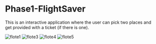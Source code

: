 # Phase1-FlightSaver
This is an interactive application where the user can pick two places and get provided with a ticket (if there is one).


![flote1](https://user-images.githubusercontent.com/35578002/145701344-540e6e34-bf00-4116-8d93-523b2b670838.gif)
![flote3](https://user-images.githubusercontent.com/35578002/145701472-bd4b3381-fd5c-4a0f-b0ff-86ca74233e90.gif)
![flote4](https://user-images.githubusercontent.com/35578002/145701474-fd2a526c-99ef-40aa-8a7c-8fbdcadb2112.gif)
![flote5](https://user-images.githubusercontent.com/35578002/145701475-a30d1312-c055-45c5-8de4-436e328acf93.gif)




